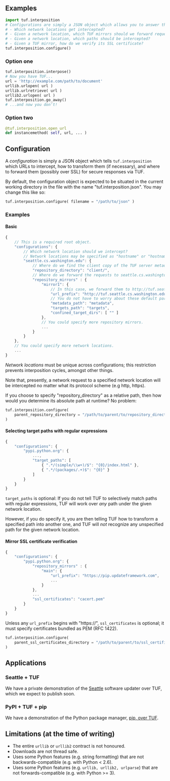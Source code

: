 ## Examples

```python
import tuf.interposition
# Configurations are simply a JSON object which allows you to answer these questions:
# - Which network locations get intercepted?
# - Given a network location, which TUF mirrors should we forward requests to?
# - Given a network location, which paths should be intercepted?
# - Given a TUF mirror, how do we verify its SSL certificate?
tuf.interposition.configure()
```

### Option one

```python
tuf.interposition.interpose()
# Now you have TUF...
url = 'http://example.com/path/to/document'
urllib.urlopen( url )
urllib.urlretrieve( url )
urllib2.urlopen( url )
tuf.interposition.go_away()
# ...and now you don't!
```

### Option two

```python
@tuf.interposition.open_url
def instancemethod( self, url, ... )
```

## Configuration

A *configuration* is simply a JSON object which tells `tuf.interposition` which
URLs to intercept, how to transform them (if necessary), and where to forward
them (possibly over SSL) for secure responses via TUF.

By default, the configuration object is expected to be situated in the current
working directory in the file with the name "tuf.interposition.json". You may
change this like so:

```python
tuf.interposition.configure( filename = "/path/to/json" )
```

### Examples

#### Basic

```javascript
{
    // This is a required root object.
    "configurations": {
        // Which network location should we intercept?
        // Network locations may be specified as "hostname" or "hostname:port".
        "seattle.cs.washington.edu": {
            // Where do we find the client copy of the TUF server metadata?
            "repository_directory": "client/",
            // Where do we forward the requests to seattle.cs.washington.edu?
            "repository_mirrors" : {
                "mirror1": {
                    // In this case, we forward them to http://tuf.seattle.cs.washington.edu
                    "url_prefix": "http://tuf.seattle.cs.washington.edu",
                    // You do not have to worry about these default parameters.
                    "metadata_path": "metadata",
                    "targets_path": "targets",
                    "confined_target_dirs": [ "" ]
                },
                // You could specify more repository mirrors.
                ...
            }
        }
    },
    // You could specify more network locations.
    ...
}
```

*Network locations* must be unique across configurations; this restriction
prevents interposition cycles, amongst other things.

Note that, presently, a network request to a specified network location will be
intercepted no matter what its protocol scheme (e.g http, https).

If you choose to specify "repository_directory" as a relative path, then how
would you determine its absolute path at runtime? No problem:

```python
tuf.interposition.configure(
    parent_repository_directory = "/path/to/parent/to/repository_directory"
)
```

#### Selecting target paths with regular expressions

```javascript
{
    "configurations": {
        "pypi.python.org": {
            ...,
            "target_paths": [
                { ".*/(simple/\\w+)/$": "{0}/index.html" },
                { ".*/(packages/.+)$": "{0}" }
            ]
        }
    }
}
```

`target_paths` is optional: If you do not tell TUF to selectively match paths
with regular expressions, TUF will work over *any* path under the given network
location.

However, if you do specify it, you are then telling TUF how to
transform a specified path into another one, and TUF will *not* recognize any
unspecified path for the given network location.

#### Mirror SSL certificate verification

```javascript
{
    "configurations": {
        "pypi.python.org": {
            "repository_mirrors" : {
                "main": {
                    "url_prefix": "https://pip.updateframework.com",
                    ...
                }
            },
            ...
            "ssl_certificates": "cacert.pem"
        }
    }
}
```

Unless any `url_prefix` begins with "https://", `ssl_certificates` is optional; it
must specify certificates bundled as PEM (RFC 1422).

```python
tuf.interposition.configure(
    parent_ssl_certificates_directory = "/path/to/parent/to/ssl_certificates"
)
```

## Applications

### Seattle + TUF

We have a private demonstration of the
[Seattle](https://seattle.cs.washington.edu/) software updater over TUF, which
we expect to publish soon.

### PyPI + TUF + pip

We have a demonstration of the Python package manager, [pip, over
TUF](https://github.com/dachshund/pip/tree/tuf).

## Limitations (at the time of writing)

- The entire `urllib` or `urllib2` contract is not honoured.
- Downloads are not thread safe.
- Uses some Python features (e.g. string formatting) that are not backwards-compatible (e.g. with Python < 2.6).
- Uses some Python features (e.g. `urllib, urllib2, urlparse`) that are not forwards-compatible (e.g. with Python >= 3).
